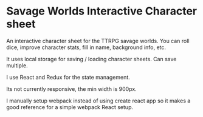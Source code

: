 # Savage Worlds Interactive Character sheet

An interactive character sheet for the TTRPG savage worlds. You can roll dice, improve character stats, fill in name, background info, etc.

It uses local storage for saving / loading character sheets. Can save multiple.

I use React and Redux for the state management.

Its not currently responsive, the min width is 900px.

I manually setup webpack instead of using create react app so it makes a good reference for a simple webpack React setup.
